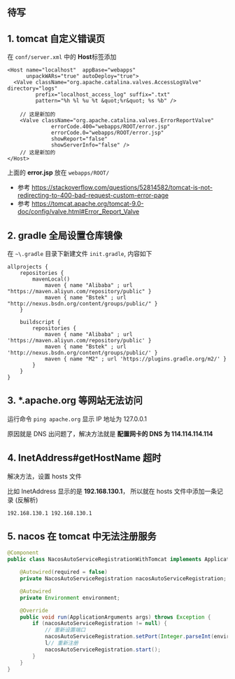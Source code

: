 ## 待写

## 1. tomcat 自定义错误页

在 `conf/server.xml` 中的 **Host**标签添加

```
<Host name="localhost"  appBase="webapps"
      unpackWARs="true" autoDeploy="true">
  <Valve className="org.apache.catalina.valves.AccessLogValve" directory="logs"
         prefix="localhost_access_log" suffix=".txt"
         pattern="%h %l %u %t &quot;%r&quot; %s %b" />

    // 这是新加的
    <Valve className="org.apache.catalina.valves.ErrorReportValve"
              errorCode.400="webapps/ROOT/error.jsp"
              errorCode.0="webapps/ROOT/error.jsp"
              showReport="false"
              showServerInfo="false" />
    // 这是新加的
</Host>
```

上面的 **error.jsp** 放在 `webapps/ROOT/`

- 参考 https://stackoverflow.com/questions/52814582/tomcat-is-not-redirecting-to-400-bad-request-custom-error-page
- 参考 https://tomcat.apache.org/tomcat-9.0-doc/config/valve.html#Error_Report_Valve

## 2. gradle 全局设置仓库镜像

在 `~\.gradle` 目录下新建文件 `init.gradle`, 内容如下

```
allprojects {
    repositories {
        mavenLocal()
			maven { name "Alibaba" ; url "https://maven.aliyun.com/repository/public" }
			maven { name "Bstek" ; url "http://nexus.bsdn.org/content/groups/public/" }
    }

	buildscript { 
		repositories { 
			maven { name "Alibaba" ; url 'https://maven.aliyun.com/repository/public' }
			maven { name "Bstek" ; url 'http://nexus.bsdn.org/content/groups/public/' }
			maven { name "M2" ; url 'https://plugins.gradle.org/m2/' }
		}
	}
}
```

## 3. *.apache.org 等网站无法访问

运行命令 `ping apache.org` 显示 IP 地址为 127.0.0.1

原因就是 DNS 出问题了，解决方法就是 **配置网卡的 DNS 为 114.114.114.114**

## 4. InetAddress#getHostName 超时

解决方法，设置 hosts 文件

比如 InetAddress 显示的是 **192.168.130.1**， 所以就在 hosts 文件中添加一条记录 (反解析)

```
192.168.130.1 192.168.130.1
```

## 5. nacos 在 tomcat 中无法注册服务

```java 
@Component
public class NacosAutoServiceRegistrationWithTomcat implements ApplicationRunner {

	@Autowired(required = false)
	private NacosAutoServiceRegistration nacosAutoServiceRegistration;

	@Autowired
	private Environment environment;

	@Override
	public void run(ApplicationArguments args) throws Exception {
		if (nacosAutoServiceRegistration != null) {
		    // 重新设置端口
			nacosAutoServiceRegistration.setPort(Integer.parseInt(environment.getProperty("server.port")));
		    l// 重新注册	
			nacosAutoServiceRegistration.start(); 
		}
	}
}
```